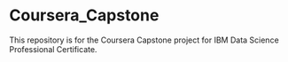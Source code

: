 # Coursera_Capstone
This repository is for the Coursera Capstone project for IBM Data Science Professional Certificate.
